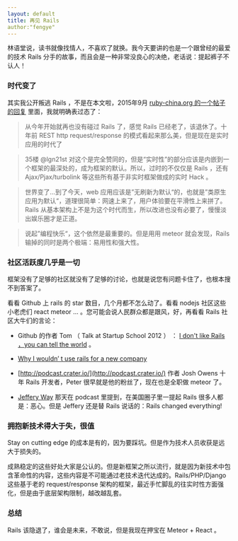```yaml
---
layout: default
title: 再见 Rails
author:"fengye"
---
```


林语堂说，读书就像找情人，不喜欢了就换。我今天要讲的也是一个跟曾经的最爱的技术 Rails 分手的故事，而且会是一种非常没良心的决绝，老话说：提起裤子不认人！

### 时代变了

其实我公开叛逃 Rails ，不是在本文啦，2015年9月 [ruby-china.org 的一个帖子的回复](https://ruby-china.org/topics/27500) 里面，我就明确表过态了：

>从今年开始就再也没有碰过 Rails 了，感觉 Rails 已经老了，该退休了。十年前 REST http request/response 的模式看起来那么美，但是现在是实时应用的时代了

>35楼 @lgn21st 对这个是完全赞同的，但是“实时性”的部分应该是内嵌到一个框架的最深处的，成为框架的默认。所以，过时的不仅仅是 Rails ，还有 Ajax/Pjax/turbolink 等这些所有基于非实时框架做成的实时 Hack 。

>世界变了...到了今天，web 应用应该是”无刷新为默认“的，也就是”类原生应用为默认“，道理很简单：网速上来了，用户体验要在平滑性上来拼了。Rails 从基本架构上不是为这个时代而生，所以改进也没有必要了，慢慢淡出娱乐圈才是正道。

>说起”编程快乐“，这个依然是最重要的。但是用用 meteor 就会发现，Rails 输掉的同时是两个极端：易用性和强大性。


### 社区活跃度几乎是一切

框架没有了足够的社区就没有了足够的讨论，也就是说您有问题卡住了，也根本搜不到答案了。

看看 Github 上 rails 的  star 数目，几个月都不怎么动了。看看 nodejs 社区这些小老虎们  react meteor ... 。您可能会说人民群众都是跟风，好，再看看 Rails 社区大牛们的言论：

- Github 的作者 Tom （ Talk at Startup School 2012 ） ： [I don't like  Rails ，you can tell the world](https://youtu.be/mGTpU5XUAA8?t=188) 。

- [ Why I wouldn’ t use rails for a new company](https://ruby-china.org/topics/27500)

- [http://podcast.crater.io/](http://podcast.crater.io/) 作者 Josh Owens  十年 Rails 开发者，Peter 很早就是他的粉丝了，现在也是全职做 meteor 了。

- [Jeffery Way](http://laracasts.com) 那天在 podcast 里提到，在美国圈子里一提起 Rails 很多人都是：恶心。但是 Jeffery 还是替 Rails 说话的：Rails changed everything!

### 拥抱新技术得大于失，很值

Stay on cutting edge 的成本是有的，因为要踩坑。但是作为技术人员收获是远大于损失的。

成熟稳定的这些好处大家是公认的。但是新框架之所以流行，就是因为新技术中包含革命性的内容，这些内容是不可能通过老技术迭代达成的。Rails/PHP/Django 这些基于老的 request/response 架构的框架，最近手忙脚乱的往实时性方面强化，但是由于底层架构限制，越改越乱套。

### 总结

Rails 该隐退了，谁会是未来，不敢说，但是我现在押宝在 Meteor + React 。
